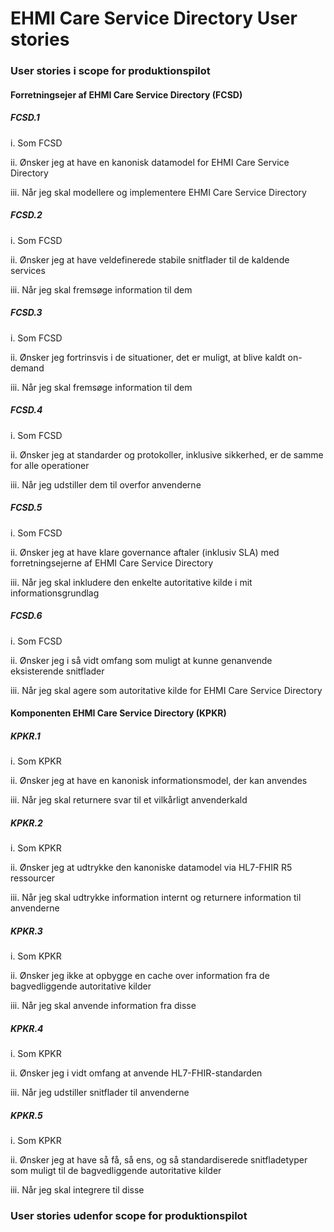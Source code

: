 # EHMI Care Service Directory User stories 

### User stories i scope for produktionspilot

#### Forretningsejer af EHMI Care Service Directory (FCSD)

##### FCSD.1

  i. Som FCSD 

  ii. Ønsker jeg at have en kanonisk datamodel for EHMI Care Service Directory 

  iii. Når jeg skal modellere og implementere EHMI Care Service Directory

##### FCSD.2

  i. Som FCSD 

  ii. Ønsker jeg at have veldefinerede stabile snitflader til de kaldende services

  iii.	Når jeg skal fremsøge information til dem


##### FCSD.3

  i. Som FCSD 

  ii. Ønsker jeg fortrinsvis i de situationer, det er muligt, at blive kaldt on-demand
  
  iii. Når jeg skal fremsøge information til dem


##### FCSD.4

  i.	Som FCSD

  ii.	Ønsker jeg at standarder og protokoller, inklusive sikkerhed, er de samme for alle operationer

  iii.	Når jeg udstiller dem til overfor anvenderne

##### FCSD.5

  i.	Som FCSD

  ii.	Ønsker jeg at have klare governance aftaler (inklusiv SLA) med forretningsejerne af EHMI Care Service Directory

  iii.	Når jeg skal inkludere den enkelte autoritative kilde i mit informationsgrundlag

##### FCSD.6

  i.	Som FCSD

  ii.	Ønsker jeg i så vidt omfang som muligt at kunne genanvende eksisterende snitflader

  iii.	Når jeg skal agere som autoritative kilde for EHMI Care Service Directory

#### Komponenten EHMI Care Service Directory (KPKR)

##### KPKR.1

  i.	Som KPKR 

  ii.	Ønsker jeg at have en kanonisk informationsmodel, der kan anvendes

  iii.	Når jeg skal returnere svar til et vilkårligt anvenderkald

##### KPKR.2

  i.	Som KPKR 

  ii.	Ønsker jeg at udtrykke den kanoniske datamodel via HL7-FHIR R5 ressourcer

  iii.	Når jeg skal udtrykke information internt og returnere information til anvenderne

##### KPKR.3

  i.	Som KPKR 

  ii.	Ønsker jeg ikke at opbygge en cache over information fra de bagvedliggende autoritative kilder

  iii.	Når jeg skal anvende information fra disse

##### KPKR.4

  i.	Som KPKR

  ii.	Ønsker jeg i vidt omfang at anvende HL7-FHIR-standarden

  iii.	Når jeg udstiller snitflader til anvenderne

##### KPKR.5

  i.	Som KPKR

  ii.	Ønsker jeg at have så få, så ens, og så standardiserede snitfladetyper som muligt til de bagvedliggende autoritative kilder

  iii.	Når jeg skal integrere til disse

### User stories udenfor scope for produktionspilot
